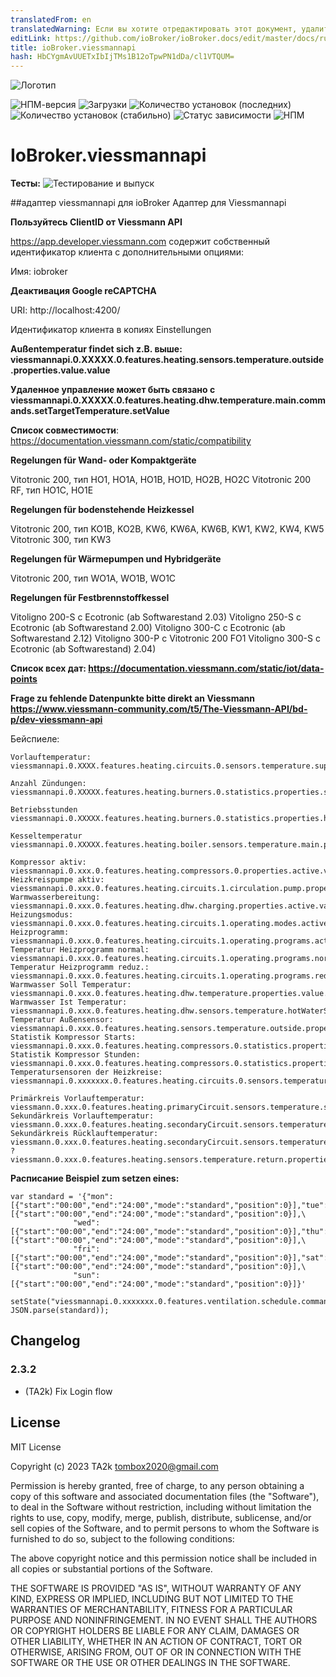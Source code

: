 ```yaml
---
translatedFrom: en
translatedWarning: Если вы хотите отредактировать этот документ, удалите поле «translationFrom», в противном случае этот документ будет снова автоматически переведен
editLink: https://github.com/ioBroker/ioBroker.docs/edit/master/docs/ru/adapterref/iobroker.viessmannapi/README.md
title: ioBroker.viessmannapi
hash: HbCYgmAvUUETxIbIjTMs1B12oTpwPN1dDa/cl1VTQUM=
---
```

![Логотип](../../../en/adapterref/iobroker.viessmannapi/admin/viessmannapi.png)

![НПМ-версия](https://img.shields.io/npm/v/iobroker.viessmannapi.svg)
![Загрузки](https://img.shields.io/npm/dm/iobroker.viessmannapi.svg)
![Количество установок (последних)](https://iobroker.live/badges/viessmannapi-installed.svg)
![Количество установок (стабильно)](https://iobroker.live/badges/viessmannapi-stable.svg)
![Статус зависимости](https://img.shields.io/david/TA2k/iobroker.viessmannapi.svg)
![НПМ](https://nodei.co/npm/iobroker.viessmannapi.png?downloads=true)

# IoBroker.viessmannapi
**Тесты:** ![Тестирование и выпуск](https://github.com/TA2k/ioBroker.viessmannapi/workflows/Test%20and%20Release/badge.svg)

##адаптер viessmannapi для ioBroker
Адаптер для Viessmannapi

**Пользуйтесь ClientID от Viessmann API**

https://app.developer.viessmann.com содержит собственный идентификатор клиента с дополнительными опциями:

Имя: iobroker

**Деактивация Google reCAPTCHA**

URI: http://localhost:4200/

Идентификатор клиента в копиях Einstellungen

**Außentemperatur findet sich z.B. выше: viessmannapi.0.XXXXX.0.features.heating.sensors.temperature.outside.properties.value.value**

**Удаленное управление может быть связано с viessmannapi.0.XXXXX.0.features.heating.dhw.temperature.main.commands.setTargetTemperature.setValue**

**Список совместимости**: https://documentation.viessmann.com/static/compatibility

**Regelungen für Wand- oder Kompaktgeräte**

Vitotronic 200, тип HO1, HO1A, HO1B, HO1D, HO2B, HO2C Vitotronic 200 RF, тип HO1C, HO1E

**Regelungen für bodenstehende Heizkessel**

Vitotronic 200, тип KO1B, KO2B, KW6, KW6A, KW6B, KW1, KW2, KW4, KW5 Vitotronic 300, тип KW3

**Regelungen für Wärmepumpen und Hybridgeräte**

Vitotronic 200, тип WO1A, WO1B, WO1C

**Regelungen für Festbrennstoffkessel**

Vitoligno 200-S с Ecotronic (ab Softwarestand 2.03) Vitoligno 250-S с Ecotronic (ab Softwarestand 2.00) Vitoligno 300-C с Ecotronic (ab Softwarestand 2.12) Vitoligno 300-P с Vitotronic 200 FO1 Vitoligno 300-S с Ecotronic (ab Softwarestand) 2.04)

**Список всех дат: https://documentation.viessmann.com/static/iot/data-points**

**Frage zu fehlende Datenpunkte bitte direkt an Viessmann https://www.viessmann-community.com/t5/The-Viessmann-API/bd-p/dev-viessmann-api**

Бейспиеле:

```
Vorlauftemperatur:
viessmannapi.0.XXXX.features.heating.circuits.0.sensors.temperature.supply.properties.value.value,

Anzahl Zündungen:
viessmannapi.0.XXXXX.features.heating.burners.0.statistics.properties.starts.value

Betriebsstunden
viessmannapi.0.XXXXX.features.heating.burners.0.statistics.properties.hours.value

Kesseltemperatur
viessmannapi.0.XXXXX.features.heating.boiler.sensors.temperature.main.properties.unit.value

Kompressor aktiv:		viessmannapi.0.xxx.0.features.heating.compressors.0.properties.active.value
Heizkreispumpe aktiv:		viessmannapi.0.xxx.0.features.heating.circuits.1.circulation.pump.properties.status.value
Warmwasserbereitung:		viessmannapi.0.xxx.0.features.heating.dhw.charging.properties.active.value
Heizungsmodus:			viessmannapi.0.xxx.0.features.heating.circuits.1.operating.modes.active.properties.value.value
Heizprogramm:			viessmannapi.0.xxx.0.features.heating.circuits.1.operating.programs.active.properties.value.value
Temperatur Heizprogramm normal:	viessmannapi.0.xxx.0.features.heating.circuits.1.operating.programs.normal.properties.temperature.value
Temperatur Heizprogramm reduz.:	viessmannapi.0.xxx.0.features.heating.circuits.1.operating.programs.reduced.properties.temperature.value
Warmwasser Soll Temperatur:	viessmannapi.0.xxx.0.features.heating.dhw.temperature.properties.value.value
Warmwasser Ist Temperatur:	viessmannapi.0.xxx.0.features.heating.dhw.sensors.temperature.hotWaterStorage.properties.value.value
Temperatur Außensensor:		viessmannapi.0.xxx.0.features.heating.sensors.temperature.outside.properties.value.value
Statistik Kompressor Starts:	viessmannapi.0.xxx.0.features.heating.compressors.0.statistics.properties.starts.value
Statistik Kompressor Stunden:	viessmannapi.0.xxx.0.features.heating.compressors.0.statistics.properties.hours.value
Temperatursensoren der Heizkreise:   viessmannapi.0.xxxxxxx.0.features.heating.circuits.0.sensors.temperature.supply.properties.value.value

Primärkreis Vorlauftemperatur:		viessmann.0.xxx.0.features.heating.primaryCircuit.sensors.temperature.supply.properties.value.value
Sekundärkreis Vorlauftemperatur:	viessmann.0.xxx.0.features.heating.secondaryCircuit.sensors.temperature.supply.properties.value.value
Sekundärkreis Rücklauftemperatur:	viessmann.0.xxx.0.features.heating.secondaryCircuit.sensors.temperature.return.properties.value.value
?					viessmann.0.xxx.0.features.heating.sensors.temperature.return.properties.value.value

```

**Расписание Beispiel zum setzen eines:**

```
var standard = '{"mon":[{"start":"00:00","end":"24:00","mode":"standard","position":0}],"tue":[{"start":"00:00","end":"24:00","mode":"standard","position":0}],\
              "wed":[{"start":"00:00","end":"24:00","mode":"standard","position":0}],"thu":[{"start":"00:00","end":"24:00","mode":"standard","position":0}],\
              "fri":[{"start":"00:00","end":"24:00","mode":"standard","position":0}],"sat":[{"start":"00:00","end":"24:00","mode":"standard","position":0}],\
              "sun":[{"start":"00:00","end":"24:00","mode":"standard","position":0}]}'

setState("viessmannapi.0.xxxxxxx.0.features.ventilation.schedule.commands.setSchedule.setValue", JSON.parse(standard));
```

## Changelog

### 2.3.2

- (TA2k) Fix Login flow

## License

MIT License

Copyright (c) 2023 TA2k <tombox2020@gmail.com>

Permission is hereby granted, free of charge, to any person obtaining a copy
of this software and associated documentation files (the "Software"), to deal
in the Software without restriction, including without limitation the rights
to use, copy, modify, merge, publish, distribute, sublicense, and/or sell
copies of the Software, and to permit persons to whom the Software is
furnished to do so, subject to the following conditions:

The above copyright notice and this permission notice shall be included in all
copies or substantial portions of the Software.

THE SOFTWARE IS PROVIDED "AS IS", WITHOUT WARRANTY OF ANY KIND, EXPRESS OR
IMPLIED, INCLUDING BUT NOT LIMITED TO THE WARRANTIES OF MERCHANTABILITY,
FITNESS FOR A PARTICULAR PURPOSE AND NONINFRINGEMENT. IN NO EVENT SHALL THE
AUTHORS OR COPYRIGHT HOLDERS BE LIABLE FOR ANY CLAIM, DAMAGES OR OTHER
LIABILITY, WHETHER IN AN ACTION OF CONTRACT, TORT OR OTHERWISE, ARISING FROM,
OUT OF OR IN CONNECTION WITH THE SOFTWARE OR THE USE OR OTHER DEALINGS IN THE
SOFTWARE.